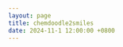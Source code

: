 ```yaml
---
layout: page
title: chemdoodle2smiles
date: 2024-11-1 12:00:00 +0800
---
```



<!-- 引入必要的 CSS 文件 -->
<link rel="stylesheet" href="{{ '/assets/css/jquery-ui-1.11.4.css' | relative_url }}" type="text/css">
<link rel="stylesheet" href="{{ '/assets/css/ChemDoodleWeb.css' | relative_url }}" type="text/css">

<!-- 引入必要的 JavaScript 文件 -->
<script type="text/javascript" src="{{ '/assets/js/ChemDoodleWeb.js' | relative_url }}"></script>
<script type="text/javascript" src="{{ '/assets/js/ChemDoodleWeb-uis.js' | relative_url }}"></script>
<script type="text/javascript" src="{{ '/assets/js/openchemlib-full.js' | relative_url }}"></script>

<!-- 添加自定义 CSS -->
<style>
    body {
        font-family: Arial, sans-serif;
    }
    #chem-sketcher-page {
        text-align: center;
        margin: 20px;
    }
    #sketcherContainer {
        display: flex;
        flex-direction: column;
        align-items: center;
    }
    #sketcher {
        border: 1px solid #ccc;
        margin: 10px 0;
    }
    .export-button {
        margin: 10px;
        padding: 6px 12px;
        background-color: #4CAF50;
        color: white;
        border: none;
        border-radius: 4px;
        cursor: pointer;
        transition: background-color 0.3s;
    }
    .export-button:hover {
        background-color: #45a049;
    }
    #smilesOutput {
        width: 400px;
        padding: 5px;
        margin: 10px;
        border: 1px solid #ccc;
        border-radius: 4px;
    }
    /* 隐藏 ChemDoodle 的默认工具栏 */
    .ChemDoodleWebToolbar {
        display: none !important;
    }
    /* 自定义工具栏样式 */
    #custom-toolbar {
        margin-top: 20px;
    }
    #custom-toolbar button {
        margin: 5px;
        padding: 8px 12px;
        background-color: #f0f0f0;
        border: 1px solid #ccc;
        border-radius: 4px;
        cursor: pointer;
        transition: background-color 0.3s;
    }
    #custom-toolbar button:hover {
        background-color: #e0e0e0;
    }
</style>

<div id="chem-sketcher-page">
    <style>
        /* 保留或移动内联样式 */
        body {
            font-family: Arial, sans-serif;
        }
        .export-button {
            margin: 10px;
            padding: 6px 12px;
            background-color: #4CAF50;
            color: white;
            border: none;
            border-radius: 4px;
            cursor: pointer;
            transition: background-color 0.3s;
        }
        .export-button:hover {
            background-color: #45a049;
        }
        #smilesOutput {
            width: 400px;
            padding: 5px;
            margin: 10px;
            border: 1px solid #ccc;
            border-radius: 4px;
        }
        #sketcherContainer {
            display: flex;
            flex-direction: column;
            align-items: center;
            margin-top: 20px;
        }
        /* 修复工具栏布局 */
        #sketcher_buttons {
            display: flex !important;
            flex-wrap: wrap;
            justify-content: center;
            gap: 2px;
            margin-bottom: 10px;
        }
        #sketcher_buttons button {
            margin: 0 !important;
            padding: 2px !important;
        }
        .tools-button {
            width: 24px !important;
            height: 24px !important;
            padding: 2px !important;
            margin: 1px !important;
        }
        /* 确保画布容器正确显示 */
        #sketcher {
            border: 1px solid #ccc;
            margin: 10px 0;
        }
    </style>

<script>
    // 自定义元素颜色
    ChemDoodle.ELEMENT['H'].jmolColor = 'black';
    ChemDoodle.ELEMENT['S'].jmolColor = '#B9A130';

    // 初始化 Sketcher 画布
    var sketcher = new ChemDoodle.SketcherCanvas('sketcher', 500, 300, {useServices:true});
    sketcher.styles.atoms_displayTerminalCarbonLabels_2D = true;
    sketcher.styles.atoms_useJMOLColors = true;
    sketcher.styles.bonds_clearOverlaps_2D = true;
    sketcher.styles.shapes_color = '#c10000';
    sketcher.repaint();

    // 移除初始分子的加载
    // 如果您之前添加了加载分子的代码，请确保将其移除

    function exportToSMILES() {
        try {
            let mol = sketcher.getMolecule();
            if (!mol || mol.atoms.length === 0) {
                document.getElementById('smilesOutput').value = '请先绘制一个分子';
                return;
            }

            let molfile = ChemDoodle.writeMOL(mol);
            let molecule = OCL.Molecule.fromMolfile(molfile);
            if (!molecule) {
                throw new Error('无法解析 MOL 文件');
            }

            let smiles = molecule.toSmiles();
            document.getElementById('smilesOutput').value = smiles;

            // 尝试将 SMILES 复制到剪贴板
            if (navigator.clipboard && window.isSecureContext) {
                // 使用 Clipboard API
                navigator.clipboard.writeText(smiles).then(() => {
                    showCopySuccess();
                }).catch((err) => {
                    console.error('复制到剪贴板失败:', err);
                    fallbackCopyText(smiles);
                });
            } else {
                // 使用旧的 `execCommand` 方法
                fallbackCopyText(smiles);
            }
        } catch(error) {
            console.error('详细错误:', error);
            document.getElementById('smilesOutput').value = '错误：' + error.message;
        }
    }

    function fallbackCopyText(text) {
        // 创建一个临时的 textarea 元素
        let textarea = document.createElement('textarea');
        textarea.value = text;
        // 避免页面滚动
        textarea.style.position = 'fixed';
        textarea.style.top = '-9999px';
        document.body.appendChild(textarea);
        textarea.focus();
        textarea.select();

        try {
            let successful = document.execCommand('copy');
            if (successful) {
                showCopySuccess();
            } else {
                alert('复制失败，请手动复制 SMILES。');
            }
        } catch (err) {
            console.error('执行复制命令时出错:', err);
            alert('复制失败，请手动复制 SMILES。');
        }

        document.body.removeChild(textarea);
    }

    function showCopySuccess() {
        let exportButton = document.querySelector('.export-button');
        let originalText = exportButton.innerText;
        exportButton.innerText = '已复制!';
        exportButton.disabled = true;

        setTimeout(() => {
            exportButton.innerText = originalText;
            exportButton.disabled = false;
        }, 2000); // 2秒后恢复按钮
    }

    // 自定义工具栏功能
    function selectTool(tool) {
        sketcher.setTool(tool);
        sketcher.repaint();
    }

    function undo() {
        sketcher.undo();
        sketcher.repaint();
    }

    function redo() {
        sketcher.redo();
        sketcher.repaint();
    }

    function clearSketch() {
        sketcher.clear();
        sketcher.repaint();
    }
</script>
